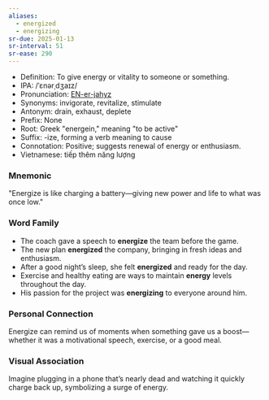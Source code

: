 ```yaml
---
aliases:
  - energized
  - energizing
sr-due: 2025-01-13
sr-interval: 51
sr-ease: 290
---
```

- Definition: To give energy or vitality to someone or something.
- IPA: /ˈɛnərˌdʒaɪz/
- Pronunciation: [EN-er-jahyz](https://www.google.com/search?q=how+to+pronounce=energize)
- Synonyms: invigorate, revitalize, stimulate
- Antonym: drain, exhaust, deplete
- Prefix: None
- Root: Greek "energein," meaning "to be active"
- Suffix: -ize, forming a verb meaning to cause
- Connotation: Positive; suggests renewal of energy or enthusiasm.
- Vietnamese: tiếp thêm năng lượng

### Mnemonic

"Energize is like charging a battery—giving new power and life to what was once low."

### Word Family

- The coach gave a speech to **energize** the team before the game.
- The new plan **energized** the company, bringing in fresh ideas and enthusiasm.
- After a good night’s sleep, she felt **energized** and ready for the day.
- Exercise and healthy eating are ways to maintain **energy** levels throughout the day.
- His passion for the project was **energizing** to everyone around him.

### Personal Connection

Energize can remind us of moments when something gave us a boost—whether it was a motivational speech, exercise, or a good meal.

### Visual Association

Imagine plugging in a phone that’s nearly dead and watching it quickly charge back up, symbolizing a surge of energy.